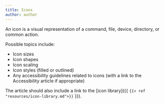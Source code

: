 ```yaml
---
title: Icons
author: author
---
```


An icon is a visual representation of a command, file, device, directory, or common action.

Possible topics include:
* Icon sizes
* Icon shapes
* Icon scaling
* Icon styles (filled or outlined)
* Any accessibility guidelines related to icons (with a link to the Accessibility article if appropriate)

The article should also include a link to the [icon library]({{ `{{< ref "resources/icon-library.md">}}` }}).
